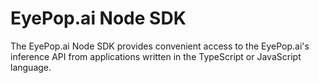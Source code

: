 # EyePop.ai Node SDK
The EyePop.ai Node SDK provides convenient access to the EyePop.ai's inference API from applications written in the 
TypeScript or JavaScript language.